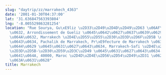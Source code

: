 ```yaml
---
slug: "daytrip/zz/marrakech_4363"
date: '2001-01-30T04:37:00'
lat: '31.636847563393804'
lng: '-8.005529863281254'
location: "Rue Sourya, Gu\xE9liz \u2D33\u2D49\u2D4D\u2D49\u2D63 \u06AF\u0644\u064A\
  \u0632, Arrondissement de Gueliz \u0645\u0642\u0627\u0637\u0639\u0629 \u0643\u0644\
  \u064A\u0632, Marrakech \u2D4E\u2D55\u2D55\u2D30\u2D3D\u2D6F\u2D5B \u0645\u0631\u0627\
  \u0643\u0634, Pachalik de Marrakech, Pr\xE9fecture de Marrakech \u0639\u0645\u0627\
  \u0644\u0629 \u0645\u0631\u0627\u0643\u0634, Marrakech-Safi \u2D4E\u2D55\u2D55\u2D30\
  \u2D3D\u2D5B-\u2D30\u2D59\u2D3C\u2D49 \u0645\u0631\u0627\u0643\u0634-\u0623\u0633\
  \u0641\u064A, 40000, Maroc \u2D4D\u2D4E\u2D56\u2D54\u2D49\u2D31 \u0627\u0644\u0645\
  \u063A\u0631\u0628"
title: Marrakech
---
```



